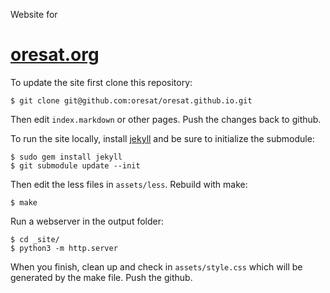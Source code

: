 Website for

# [oresat.org](http://oresat.org/)

To update the site first clone this repository:

    $ git clone git@github.com:oresat/oresat.github.io.git

Then edit `index.markdown` or other pages. Push the changes back to github.

To run the site locally, install [jekyll](http://jekyllrb.com/) and be sure to initialize the submodule:

    $ sudo gem install jekyll
    $ git submodule update --init

Then edit the less files in `assets/less`. Rebuild with make:

    $ make

Run a webserver in the output folder:

    $ cd _site/
    $ python3 -m http.server

When you finish, clean up and check in `assets/style.css` which will be generated by the make file. Push the github.
